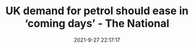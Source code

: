 ---
"title": "UK demand for petrol should ease in ‘coming days’ - The National"
"date": "2021-9-27 22:17:17"
"feed_name": "GOOGLENEWSINDUSTRIAL"
"feed_website": "https://news.google.com/search?q=industrial%2Bincident&hl=en-US&gl=US&ceid=US:en"
"feed_rss": "https://news.google.com/rss/search?q=industrial%2Bincident&hl=en-US&gl=US&ceid=US:en"
"link": "https://www.thenationalnews.com/world/uk-news/2021/09/27/uk-demand-for-petrol-should-ease-in-coming-days/"
"file": "_posts/2021-1-1-b7c7e8b8a7618859326ec085c7ac71ec8897aa24.md"
"accident": "0"
"drilling": "0"
"dead": "0"
"injured": "0"
"where": "unknown site"
"place": "unknown place"
---